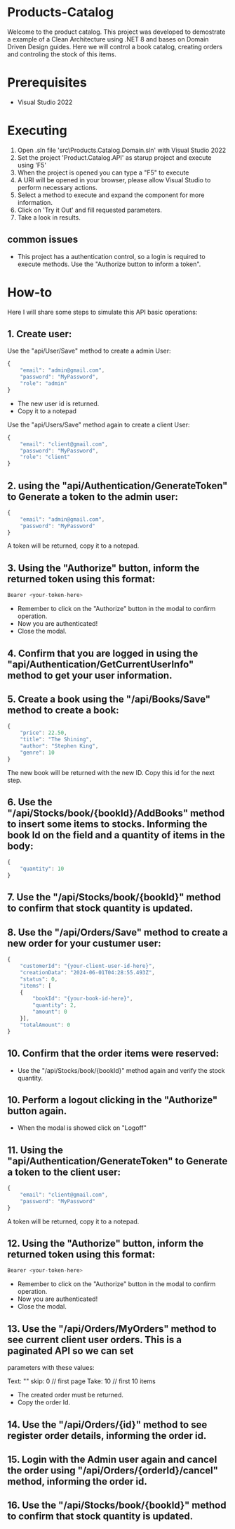 # Products-Catalog

Welcome to the product catalog. 
This project was developed to demostrate a example of a Clean Architecture using .NET 8 and bases on Domain Driven Design guides.
Here we will control a book catalog, creating orders and controling the stock of this items.

# Prerequisites

- Visual Studio 2022

# Executing

1. Open .sln file 'src\Products.Catalog.Domain.sln' with Visual Studio 2022
2. Set the project 'Product.Catalog.API' as starup project and execute using 'F5'
3. When the project is opened you can type a "F5" to execute
4. A URI will be opened in your browser, please allow Visual Studio to perform necessary actions.
5. Select a method to execute and expand the component for more information.
6. Click on 'Try it Out' and fill requested parameters.
7. Take a look in results.

## common issues

- This project has a authentication control, so a login is required to execute methods. Use the "Authorize button to inform a token".


# How-to

Here I will share some steps to simulate this API basic operations:

## 1. Create user:

Use the "api/User/Save" method to create a admin User: 

```javascript
{
    "email": "admin@gmail.com",
    "password": "MyPassword",
    "role": "admin"
}
```

- The new user id is returned.
- Copy it to a notepad


Use the "api/Users/Save" method again to create a client User: 

```javascript
{
    "email": "client@gmail.com",
    "password": "MyPassword",
    "role": "client"
}
```

## 2. using the "api/Authentication/GenerateToken" to Generate a token to the admin user:

```javascript
{
    "email": "admin@gmail.com",
    "password": "MyPassword"
}
```

A token will be returned, copy it to a notepad.

## 3. Using the "Authorize" button, inform the returned token using this format:

```javascript
Bearer <your-token-here>
```

- Remember to click on the "Authorize" button in the modal to confirm operation.
- Now you are authenticated!
- Close the modal.

## 4. Confirm that you are logged in using the "api/Authentication/GetCurrentUserInfo" method to get your user information.

## 5. Create a book using the "/api/Books/Save" method to create a book:

```javascript
{
    "price": 22.50,
    "title": "The Shining",
    "author": "Stephen King",
    "genre": 10
}
```

The new book will be returned with the new ID. Copy this id for the next step.

## 6. Use the "/api/Stocks/book/{bookId}/AddBooks" method to insert some items to stocks. Informing the book Id on the field and a quantity of items in the body:

```javascript
{
    "quantity": 10
}
```

## 7. Use the "/api/Stocks/book/{bookId}" method to confirm that stock quantity is updated.
 
## 8. Use the "/api/Orders/Save" method to create a new order for your custumer user:

```javascript
{
    "customerId": "{your-client-user-id-here}",
    "creationData": "2024-06-01T04:28:55.493Z",
    "status": 0,
    "items": [
    {
        "bookId": "{your-book-id-here}",
        "quantity": 2,
        "amount": 0
    }],
    "totalAmount": 0
}
```

## 10. Confirm that the order items were reserved:

- Use the "/api/Stocks/book/{bookId}" method again and verify the stock quantity.

## 10. Perform a logout clicking in the "Authorize" button again.

- When the modal is showed click on "Logoff"

## 11. Using the "api/Authentication/GenerateToken" to Generate a token to the client user:

```javascript
{
    "email": "client@gmail.com",
    "password": "MyPassword"
}
```

A token will be returned, copy it to a notepad.

## 12. Using the "Authorize" button, inform the returned token using this format:

```javascript
Bearer <your-token-here>
```

- Remember to click on the "Authorize" button in the modal to confirm operation.
- Now you are authenticated!
- Close the modal.

## 13. Use the "/api/Orders/MyOrders" method to see current client user orders. This is a paginated API so we can set
parameters with these values:

Text: ""
skip: 0 // first page
Take: 10 // first 10 items

- The created order must be returned.
- Copy the order Id.

## 14. Use the "/api/Orders/{id}" method to see register order details, informing the order id.

## 15. Login with the Admin user again and cancel the order using "/api/Orders/{orderId}/cancel" method, informing the order id.

## 16. Use the "/api/Stocks/book/{bookId}" method to confirm that stock quantity is updated.